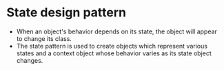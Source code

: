 # State design pattern

- When an object's behavior depends on its state, the object will appear to change its class.
- The state pattern is used to create objects which represent various states and a context object whose behavior varies as its state object changes.  
